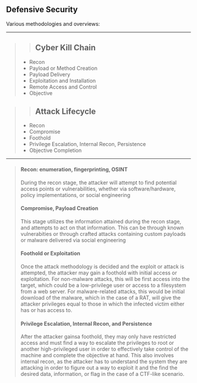 Defensive Security
-------
Various methodologies and overviews: 

---
>>## Cyber Kill Chain
>  - Recon
>  - Payload or Method Creation
>  - Payload Delivery
>  - Exploitation and Installation
>  - Remote Access and Control
>  - Objective

>>## Attack Lifecycle
>  - Recon
>  - Compromise
>  - Foothold
>  - Privilege Escalation, Internal Recon, Persistence
>  - Objective Completion

---
> #### Recon: enumeration, fingerprinting, OSINT
> During the recon stage, the attacker will attempt to find potential access points or vulnerabilities, whether via software/hardware, policy implementations, or social engineering
> #### Compromise, Payload Creation
> This stage utilizes  the information attained during the recon stage, and attempts to act on that information. This can be through known vulnerabities or through crafted attacks containing custom payloads or malware delivered via social engineering
> #### Foothold or Exploitation
> Once the attack methodology is decided and the exploit or attack is attempted, the attacker may gain a foothold with initial access or exploitation. For non-malware attacks, this will be first access into the target, which could be a low-privilege user or access to a filesystem from a web server. For malware-related attacks, this would be initial download of the malware, which in the case of a RAT, will give the attacker privileges equal to those in which the infected victim either has or has access to. 
> #### Privilege Escalation, Internal Recon, and Persistence
> After the attacker gainsa foothold, they may only have restricted access and must find a way to escalate the privileges to root or another high-privileged user in order to effectively take control of the machine and complete the objective at hand. 
> This also involves internal recon, as the attacker has to understand the system they are attacking in order to figure out a way to exploit it and the find the desired data, information, or flag in the case of a CTF-like scenario. 
